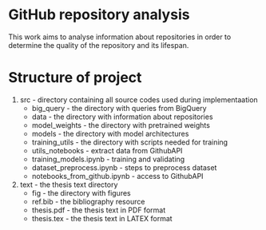 # GitHub repository analysis
This work aims to analyse information about repositories in order to determine
the quality of the repository and its lifespan.

# Structure of project
1. src  - directory containing all source codes used during implementaation
	- big_query			- the directory with queries from BigQuery
	- data				- the directory with information about repositories
	- model_weights 		- the directory with pretrained weights
	- models 			- the directory with model architectures
	- training_utils 		- the directory with scripts needed for training
	- utils_notebooks 		- extract data from GithubAPI
	- training_models.ipynb 	- training and validating
	- dataset_preprocess.ipynb	- steps to preprocess dataset
	- notebooks_from_github.ipynb 	- access to GithubAPI
2. text - the thesis text directory
	- fig 		- the directory with figures
	- ref.bib 	- the bibliography resource
	- thesis.pdf 	- the thesis text in PDF format
	- thesis.tex 	- the thesis text in LATEX format
